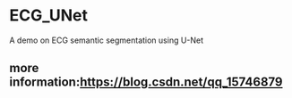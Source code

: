 # ECG_UNet
A demo on ECG semantic segmentation using U-Net
## more information:https://blog.csdn.net/qq_15746879
